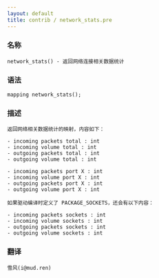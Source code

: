 ```yaml
---
layout: default
title: contrib / network_stats.pre
---
```


### 名称

    network_stats() - 返回网络连接相关数据统计

### 语法

    mapping network_stats();

### 描述

    返回网络相关数据统计的映射，内容如下：

    - incoming packets total : int
    - incoming volume total : int
    - outgoing packets total : int
    - outgoing volume total : int

    - incoming packets port X : int
    - incoming volume port X : int
    - outgoing packets port X : int
    - outgoing volume port X : int

    如果驱动编译时定义了 PACKAGE_SOCKETS，还会有以下内容：

    - incoming packets sockets : int
    - incoming volume sockets : int
    - outgoing packets sockets : int
    - outgoing volume sockets : int

### 翻译 ###

    雪风(i@mud.ren)
